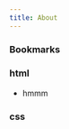 ```yaml
---
title: About
---
```

<div class="text-center">
  <!-- You can use Vue components inside markdown -->
  <carbon-bookmark class="text-4xl -mb-6 m-auto" />
  <h3>Bookmarks</h3>
</div>

### html
* hmmm



### css

